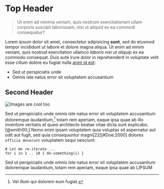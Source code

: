 # Top Header

> Ut enim ad minima veniam, quis nostrum exercitationem ullam corporis suscipit laboriosam, nisi ut aliquid ex ea commodi consequatur?

Lorem ipsum dolor sit amet, consectetur adipisicing __sunt__, sed do eiusmod tempor incididunt ut labore et dolore magna aliqua. Ut enim ad minim veniam, quis nostrud exercitation ullamco *laboris nisi ut aliquip* ex ea commodo consequat. Duis aute irure dolor in reprehenderit in voluptate velit esse cillum dolore eu fugiat nulla [anim id est](github.co):

- Sed ut perspiciatis unde
- Omnis iste natus error sit voluptatem accusantium

## Second Header

![Images are cool too](/folder/file.png)

Sed ut perspiciatis unde omnis iste natus error sit voluptatem accusantium doloremque laudantium,[^fn] totam rem aperiam, eaque ipsa quae ab illo inventore veritatis et quasi architecto beatae vitae dicta sunt explicabo.[@smith00;] Nemo enim ipsam voluptatem quia voluptas sit aspernatur aut odit aut fugit, sed quia consequuntur magni[22][#Doe:2000] dolores `officia deserunt` voluptatem sequi nesciunt:

    # Let me re-iterate ...
    for i in 1 .. 10 { do-something(i) }

Sed ut perspiciatis unde omnis iste natus error sit voluptatem accusantium doloremque laudantium, totam rem aperiam, eaque ipsa quae ab LIPSUM

[^fn]: Vel illum qui dolorem eum fugiat.